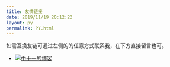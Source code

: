 ```yaml
---
title: 友情链接
date: 2019/11/19 20:12:23
layout: py
permalink: PY.html
---
```


如需互换友链可通过左侧的的任意方式联系我，在下方直接留言也可。

- [![中十一的博客](https://s2.ax1x.com/2020/01/06/lr2CGt.jpg)](https://zsyle.top/ "中十一的博客")

